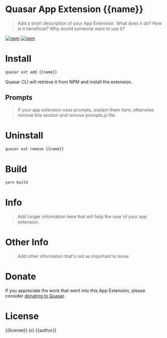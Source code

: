 # Quasar App Extension {{name}}

> Add a short description of your App Extension. What does it do? How is it beneficial? Why would someone want to use it?

[![npm](https://img.shields.io/npm/v/quasar-app-extension-{{name}}.svg?label=quasar-app-extension-{{name}})](https://www.npmjs.com/package/quasar-app-extension-{{name}})
[![npm](https://img.shields.io/npm/dt/quasar-app-extension-{{name}}.svg)](https://www.npmjs.com/package/quasar-app-extension-{{name}})

# Install
```bash
quasar ext add {{name}}
```
Quasar CLI will retrieve it from NPM and install the extension.

## Prompts

> If your app extension uses prompts, explain them here, otherwise remove this section and remove prompts.js file.

# Uninstall
```bash
quasar ext remove {{name}}
```

# Build
```bash
yarn build
```
# Info
> Add longer information here that will help the user of your app extension.

# Other Info
> Add other information that's not as important to know

# Donate
If you appreciate the work that went into this App Extension, please consider [donating to Quasar](https://donate.quasar.dev).

# License
{{license}} (c) {{author}}
